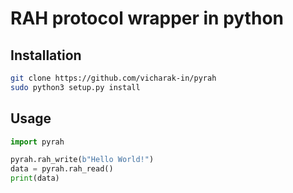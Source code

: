 # RAH protocol wrapper in python

## Installation

```sh
git clone https://github.com/vicharak-in/pyrah
sudo python3 setup.py install
```

## Usage

```python
import pyrah

pyrah.rah_write(b"Hello World!")
data = pyrah.rah_read()
print(data)
```
